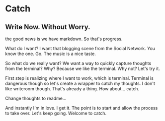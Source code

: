 # Catch

## Write Now. Without Worry.

the good news is we have markdown. So that's progress. 

What do I want? I want that blogging scene from the Social Network. You know the one. Go. The music is a nice taste. 

So what do we really want? We want a way to quickly capture thoughts from the terminal? Why? Because we like the terminal. Why not? Let's try it. 

First step is realizing where I want to work, which is terminal. Terminal is dangerous though so let's create a wrapper to catch my thoughts. I don't like writeroom though. That's already a thing. How about... catch.

Change thoughts to readme...

And instantly I'm in love. I get it. The point is to start and allow the process to take over. Let's keep going. Welcome to catch.